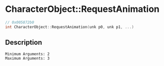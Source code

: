 # CharacterObject::RequestAnimation
```c
// 0x005872b0
int CharacterObject::RequestAnimation(unk p0, unk p1, ...)
```
## Description
```
Minimum Arguments: 2
Maximum Arguments: 3
```
